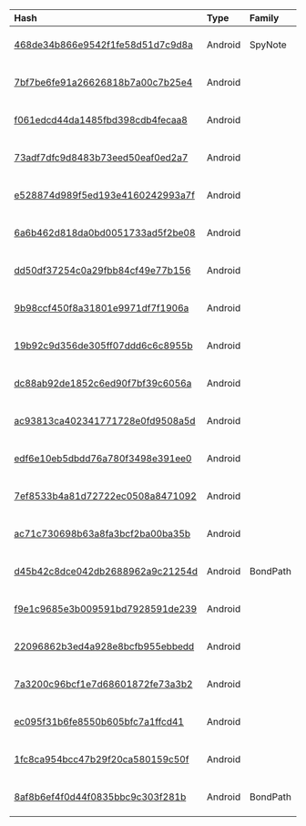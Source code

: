 |Hash|Type|Family|First_Seen|Name|
|:--|:--|:--|:--|:--|
|[468de34b866e9542f1fe58d51d7c9d8a](https://www.virustotal.com/gui/file/468de34b866e9542f1fe58d51d7c9d8a)|Android|SpyNote|2024-05-29 16:25:46|468de34b866e9542f1fe58d51d7c9d8a.virus|
|[7bf7be6fe91a26626818b7a00c7b25e4](https://www.virustotal.com/gui/file/7bf7be6fe91a26626818b7a00c7b25e4)|Android||2024-05-11 01:26:57|╪º┘ä┘à╪│╪º╪╣╪»╪º╪¬ ╪º┘ä┘å┘é╪»┘è┘ç.apk|
|[f061edcd44da1485fbd398cdb4fecaa8](https://www.virustotal.com/gui/file/f061edcd44da1485fbd398cdb4fecaa8)|Android||2024-01-28 09:15:09|f061edcd44da1485fbd398cdb4fecaa8.virus|
|[73adf7dfc9d8483b73eed50eaf0ed2a7](https://www.virustotal.com/gui/file/73adf7dfc9d8483b73eed50eaf0ed2a7)|Android||2023-10-10 18:01:28| |
|[e528874d989f5ed193e4160242993a7f](https://www.virustotal.com/gui/file/e528874d989f5ed193e4160242993a7f)|Android||2023-06-27 22:26:09|All-In-One Offline Maps_3.7b.apk|
|[6a6b462d818da0bd0051733ad5f2be08](https://www.virustotal.com/gui/file/6a6b462d818da0bd0051733ad5f2be08)|Android||2023-06-27 22:21:13|All-In-One Offline Maps 3.7b (net.psyberia.offlinemaps).apk|
|[dd50df37254c0a29fbb84cf49e77b156](https://www.virustotal.com/gui/file/dd50df37254c0a29fbb84cf49e77b156)|Android||2023-05-12 13:17:55| |
|[9b98ccf450f8a31801e9971df7f1906a](https://www.virustotal.com/gui/file/9b98ccf450f8a31801e9971df7f1906a)|Android||2023-05-10 02:09:37| |
|[19b92c9d356de305ff07ddd6c6c8955b](https://www.virustotal.com/gui/file/19b92c9d356de305ff07ddd6c6c8955b)|Android||2023-05-10 01:14:59| |
|[dc88ab92de1852c6ed90f7bf39c6056a](https://www.virustotal.com/gui/file/dc88ab92de1852c6ed90f7bf39c6056a)|Android||2023-05-10 01:12:29| |
|[ac93813ca402341771728e0fd9508a5d](https://www.virustotal.com/gui/file/ac93813ca402341771728e0fd9508a5d)|Android||2023-04-28 15:02:22|HEAD.apk|
|[edf6e10eb5dbdd76a780f3498e391ee0](https://www.virustotal.com/gui/file/edf6e10eb5dbdd76a780f3498e391ee0)|Android||2023-04-11 04:47:57|1620663c128aa210cea5a8e4f06ecdbedb7b4d4d15c7518771203485cf201808.apk|
|[7ef8533b4a81d72722ec0508a8471092](https://www.virustotal.com/gui/file/7ef8533b4a81d72722ec0508a8471092)|Android||2022-09-17 11:12:43|خرائط الباين بوست الحديث.apk|
|[ac71c730698b63a8fa3bcf2ba00ba35b](https://www.virustotal.com/gui/file/ac71c730698b63a8fa3bcf2ba00ba35b)|Android||2022-04-01 23:29:19|دعاء شهر رمضان.apk|
|[d45b42c8dce042db2688962a9c21254d](https://www.virustotal.com/gui/file/d45b42c8dce042db2688962a9c21254d)|Android|BondPath|2022-04-01 19:35:50|هيكلة القوات المسلحه اليمن .apk|
|[f9e1c9685e3b009591bd7928591de239](https://www.virustotal.com/gui/file/f9e1c9685e3b009591bd7928591de239)|Android||2022-03-05 09:00:48|فن الحرب_2.0.apk|
|[22096862b3ed4a928e8bcfb955ebbedd](https://www.virustotal.com/gui/file/22096862b3ed4a928e8bcfb955ebbedd)|Android||2022-03-05 08:32:41|قانون الخدمه للقوات المسلحه.apk|
|[7a3200c96bcf1e7d68601872fe73a3b2](https://www.virustotal.com/gui/file/7a3200c96bcf1e7d68601872fe73a3b2)|Android||2022-03-04 18:41:01|محدود هيكلة القوات المسلحة.apk|
|[ec095f31b6fe8550b605bfc7a1ffcd41](https://www.virustotal.com/gui/file/ec095f31b6fe8550b605bfc7a1ffcd41)|Android||2022-02-18 00:02:43|خرائط الباين كويست مدفوع _ 2022 .apk|
|[1fc8ca954bcc47b29f20ca580159c50f](https://www.virustotal.com/gui/file/1fc8ca954bcc47b29f20ca580159c50f)|Android||2021-11-26 14:35:45|محدود - القائد والٲركان_1.5.0(١).apk|
|[8af8b6ef4f0d44f0835bbc9c303f281b](https://www.virustotal.com/gui/file/8af8b6ef4f0d44f0835bbc9c303f281b)|Android|BondPath|2020-08-08 00:40:39|8af8b6ef4f0d44f0835bbc9c303f281b.virus|
